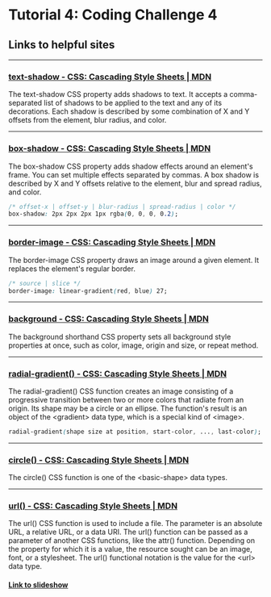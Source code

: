 # Tutorial 4: Coding Challenge 4

## Links to helpful sites

---

### [text-shadow - CSS: Cascading Style Sheets | MDN](https://developer.mozilla.org/en-US/docs/Web/CSS/text-shadow)

The text-shadow CSS property adds shadows to text. It accepts a comma-separated list of shadows to be applied to the text and any of its decorations. Each shadow is described by some combination of X and Y offsets from the element, blur radius, and color.

---

### [box-shadow - CSS: Cascading Style Sheets | MDN](https://developer.mozilla.org/en-US/docs/Web/CSS/box-shadow)

The box-shadow CSS property adds shadow effects around an element's frame. You can set multiple effects separated by commas. A box shadow is described by X and Y offsets relative to the element, blur and spread radius, and color.

```css
/* offset-x | offset-y | blur-radius | spread-radius | color */
box-shadow: 2px 2px 2px 1px rgba(0, 0, 0, 0.2);
```

---

### [border-image - CSS: Cascading Style Sheets | MDN](https://developer.mozilla.org/en-US/docs/Web/CSS/border-image)

The border-image CSS property draws an image around a given element. It replaces the element's regular border.

```css
/* source | slice */
border-image: linear-gradient(red, blue) 27;
```

---

### [background - CSS: Cascading Style Sheets | MDN](https://developer.mozilla.org/en-US/docs/Web/CSS/background)

The background shorthand CSS property sets all background style properties at once, such as color, image, origin and size, or repeat method.

---

### [radial-gradient() - CSS: Cascading Style Sheets | MDN](https://developer.mozilla.org/en-US/docs/Web/CSS/gradient/radial-gradient())

The radial-gradient() CSS function creates an image consisting of a progressive transition between two or more colors that radiate from an origin. Its shape may be a circle or an ellipse. The function's result is an object of the \<gradient> data type, which is a special kind of \<image>.

```css
radial-gradient(shape size at position, start-color, ..., last-color);
```

---

### [circle() - CSS: Cascading Style Sheets | MDN](https://developer.mozilla.org/en-US/docs/Web/CSS/basic-shape/circle())

The circle() CSS function is one of the \<basic-shape> data types.

---

### [url() - CSS: Cascading Style Sheets | MDN](https://developer.mozilla.org/en-US/docs/Web/CSS/url())

The url() CSS function is used to include a file. The parameter is an absolute URL, a relative URL, or a data URI. The url() function can be passed as a parameter of another CSS functions, like the attr() function. Depending on the property for which it is a value, the resource sought can be an image, font, or a stylesheet. The url() functional notation is the value for the \<url> data type.

#### [Link to slideshow](../Tutorial_Hints/export/index.html)
